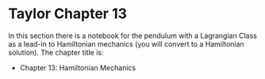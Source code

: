 # Taylor Chapter 13

In this section there is a notebook for the pendulum with a Lagrangian Class as a lead-in to Hamiltonian mechanics (you will convert to a Hamiltonian solution). The chapter title is:
* Chapter 13: Hamiltonian Mechanics

